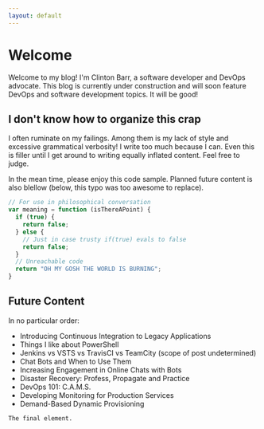 ```yaml
---
layout: default
---
```


# [](#header-1)Welcome

Welcome to my blog! I'm Clinton Barr, a software developer and DevOps advocate. This blog is currently under construction and will soon feature DevOps and software development topics. It will be good!

## [](#header-2)I don't know how to organize this crap

I often ruminate on my failings. Among them is my lack of style and excessive grammatical verbosity! I write too much because I can. Even this is filler until I get around to writing equally inflated content. Feel free to judge.

In the mean time, please enjoy this code sample. Planned future content is also blellow (below, this typo was too awesome to replace).

```js
// For use in philosophical conversation
var meaning = function (isThereAPoint) {
  if (true) {
    return false;
  } else {
    // Just in case trusty if(true) evals to false
    return false;
  }
  // Unreachable code
  return "OH MY GOSH THE WORLD IS BURNING";
}
```

## [](#header-3)Future Content
In no particular order:
* Introducing Continuous Integration to Legacy Applications
* Things I like about PowerShell
* Jenkins vs VSTS vs TravisCI vs TeamCity (scope of post undetermined)
* Chat Bots and When to Use Them
* Increasing Engagement in Online Chats with Bots
* Disaster Recovery: Profess, Propagate and Practice
* DevOps 101: C.A.M.S.
* Developing Monitoring for Production Services
* Demand-Based Dynamic Provisioning

```
The final element.
```
